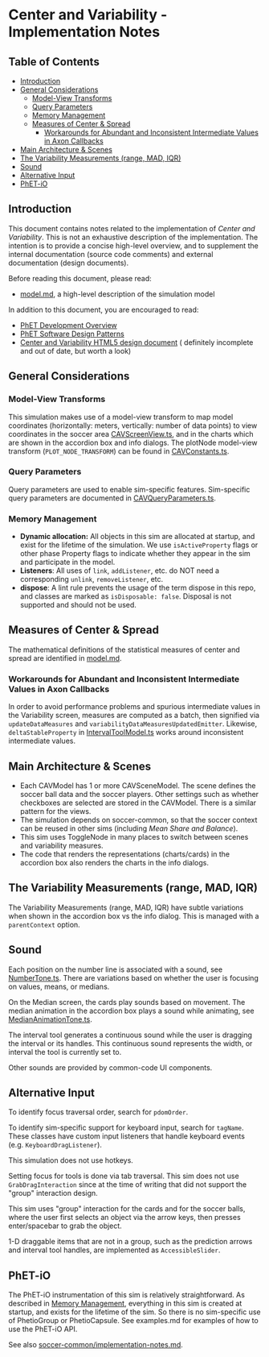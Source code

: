 # Center and Variability - Implementation Notes

## Table of Contents

- [Introduction](#introduction)
- [General Considerations](#general-considerations)
  - [Model-View Transforms](#model-view-transforms)
  - [Query Parameters](#query-parameters)
  - [Memory Management](#memory-management)
  - [Measures of Center & Spread](#measures-of-center--spread)
    - [Workarounds for Abundant and Inconsistent Intermediate Values in Axon Callbacks](#workarounds-for-abundant-and-inconsistent-intermediate-values-in-axon-callbacks)
- [Main Architecture & Scenes](#main-architecture--scenes)
- [The Variability Measurements (range, MAD, IQR)](#the-variability-measurements-range-mad-iqr)
- [Sound](#sound)
- [Alternative Input](#alternative-input)
- [PhET-iO](#phet-io)

## Introduction

This document contains notes related to the implementation of _Center and Variability_. This is not an exhaustive
description of the implementation. The intention is to provide a concise high-level overview, and to supplement the
internal documentation (source code comments) and external documentation (design documents).

Before reading this document, please read:

- [model.md](https://github.com/phetsims/center-and-variability/blob/main/doc/model.md), a high-level description of the
  simulation model

In addition to this document, you are encouraged to read:

- [PhET Development Overview](https://github.com/phetsims/phet-info/blob/main/doc/phet-development-overview.md)
- [PhET Software Design Patterns](https://github.com/phetsims/phet-info/blob/main/doc/phet-software-design-patterns.md)
- [Center and Variability HTML5 design document](https://docs.google.com/document/d/19OG6qtThtkH89zCQmkIckM6ZKV8W1zkCT0ZghXKcL9U/edit#) (
  definitely incomplete and out of date, but worth a look)

## General Considerations

### Model-View Transforms

This simulation makes use of a model-view transform to map model coordinates (horizontally: meters, vertically: number
of data points) to view coordinates in the soccer
area [CAVScreenView.ts](https://github.com/phetsims/center-and-variability/blob/main/js/common/view/CAVScreenView.ts),
and in the charts which are shown in the accordion box and info dialogs. The plotNode model-view transform (`PLOT_NODE_TRANSFORM`) can be found
in [CAVConstants.ts](../js/common/CAVConstants.ts).

### Query Parameters

Query parameters are used to enable sim-specific features. Sim-specific query parameters are documented
in [CAVQueryParameters.ts](https://github.com/phetsims/center-and-variability/blob/main/js/common/CAVQueryParameters.ts).

### Memory Management

- **Dynamic allocation:** All objects in this sim are allocated at startup, and exist for the lifetime of the
  simulation. We use `isActiveProperty` flags or other phase Property flags to indicate whether they appear in the sim
  and participate in the model.
- **Listeners**: All uses of `link`, `addListener`, etc. do NOT need a corresponding `unlink`, `removeListener`, etc.
- **dispose**: A lint rule prevents the usage of the term dispose in this repo, and classes are marked
  as `isDisposable: false`. Disposal is not supported and should not be used.

## Measures of Center & Spread

The mathematical definitions of the statistical measures of center and spread are identified in [model.md](./model.md).

### Workarounds for Abundant and Inconsistent Intermediate Values in Axon Callbacks

In order to avoid performance problems and spurious intermediate values in the Variability screen, measures are computed
as a batch, then signified via `updateDataMeasures` and `variabilityDataMeasuresUpdatedEmitter`.
Likewise, `deltaStableProperty` in [IntervalToolModel.ts](https://github.com/phetsims/center-and-variability/blob/main/js/variability/model/IntervalToolModel.ts) works around inconsistent intermediate values.

## Main Architecture & Scenes

- Each CAVModel has 1 or more CAVSceneModel. The scene defines the soccer ball data and the soccer players. Other
  settings such as whether checkboxes are selected are stored in the CAVModel. There is a similar pattern for the views.
- The simulation depends on soccer-common, so that the soccer context can be reused in other sims (including _Mean Share
  and Balance_).
- This sim uses ToggleNode in many places to switch between scenes and variability measures.
- The code that renders the representations (charts/cards) in the accordion box also renders the charts in the info
  dialogs.

## The Variability Measurements (range, MAD, IQR)

The Variability Measurements (range, MAD, IQR) have subtle variations when shown in the accordion box vs the info
dialog. This is managed with a `parentContext` option.

## Sound

Each position on the number line is associated with a sound, see [NumberTone.ts](../js/common/model/NumberTone.ts).
There are variations based on whether the user is focusing on values, means, or medians.

On the Median screen, the cards play sounds based on movement. The median animation in the accordion box plays a sound
while animating, see [MedianAnimationTone.ts](../js/median/view/MedianAnimationTone.ts).

The interval tool generates a continuous sound while the user is dragging the interval or its handles. This continuous
sound represents the width, or interval the tool is currently set to.

Other sounds are provided by common-code UI components.

## Alternative Input

To identify focus traversal order, search for `pdomOrder`.

To identify sim-specific support for keyboard input, search for `tagName`. These classes have custom input listeners
that handle keyboard events (e.g. `KeyboardDragListener`).

This simulation does not use hotkeys.

Setting focus for tools is done via tab traversal. This sim does not use `GrabDragInteraction` since at the time of
writing that did not support the "group" interaction design.

This sim uses "group" interaction for the cards and for the soccer balls, where the user first selects an object via the
arrow keys, then presses enter/spacebar to grab the object.

1-D draggable items that are not in a group, such as the prediction arrows and interval tool handles, are implemented
as `AccessibleSlider`.

## PhET-iO

The PhET-iO instrumentation of this sim is relatively straightforward. As described
in [Memory Management](#memory-management), everything in this sim is created at startup, and exists for the lifetime of
the sim. So there is no sim-specific use of PhetioGroup or PhetioCapsule. See examples.md for examples of how to use the
PhET-iO API.

See
also [soccer-common/implementation-notes.md](https://github.com/phetsims/soccer-common/blob/main/doc/implementation-notes.md).
